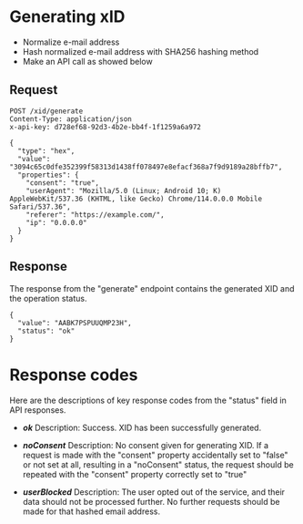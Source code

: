 
Generating xID
==============

-   Normalize e-mail address
-   Hash normalized e-mail address with SHA256 hashing method
-   Make an API call as showed below

Request
-------

```
POST /xid/generate
Content-Type: application/json
x-api-key: d728ef68-92d3-4b2e-bb4f-1f1259a6a972

{
  "type": "hex",
  "value": "3094c65c0dfe352399f58313d1438ff078497e8efacf368a7f9d9189a28bffb7",
  "properties": {
    "consent": "true",
    "userAgent": "Mozilla/5.0 (Linux; Android 10; K) AppleWebKit/537.36 (KHTML, like Gecko) Chrome/114.0.0.0 Mobile Safari/537.36",
    "referer": "https://example.com/",
    "ip": "0.0.0.0"
  }
}

```

Response
--------

The response from the "generate" endpoint contains the generated XID and the operation status.

```
{
  "value": "AABK7PSPUUQMP23H",
  "status": "ok"
}

```


Response codes
==============

Here are the descriptions of key response codes from the "status" field in API responses.

-   ***ok*** Description: Success. XID has been successfully generated.

-   ***noConsent*** Description: No consent given for generating XID. If a request is made with the "consent" property accidentally set to "false" or not set at all, resulting in a "noConsent" status, the request should be repeated with the "consent" property correctly set to "true"

-   ***userBlocked*** Description: The user opted out of the service, and their data should not be processed further. No further requests should be made for that hashed email address. 
